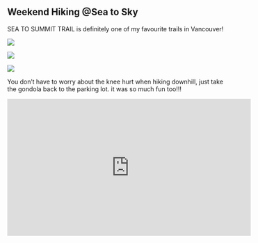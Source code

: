 ## Weekend Hiking @Sea to Sky
<p>SEA TO SUMMIT TRAIL is definitely one of my favourite trails in Vancouver! <p>
  
<p><img src="https://user-images.githubusercontent.com/79688638/199354466-fe02dc05-51c0-4c72-8774-83b93ee6d7bf.jpg"><p>
  
  
<p><img src="https://user-images.githubusercontent.com/79688638/199354525-6670f54e-43be-4664-8e19-013ff283c6ee.jpg"><p>
  
  
<p><img src="https://user-images.githubusercontent.com/79688638/199354565-e5b3825f-fae5-4744-97b9-93f7bbb7cc65.jpg"><p>
  
<p>You don’t have to worry about the knee hurt when hiking downhill,  just take the gondola back to the parking lot. it was so much fun too!!!<p>
  <iframe width="560" height="315" src="https://www.youtube.com/embed/B4TxOvMnt90" title="YouTube video player" frameborder="0" allow="accelerometer; autoplay; clipboard-write; encrypted-media; gyroscope; picture-in-picture" allowfullscreen></iframe>
